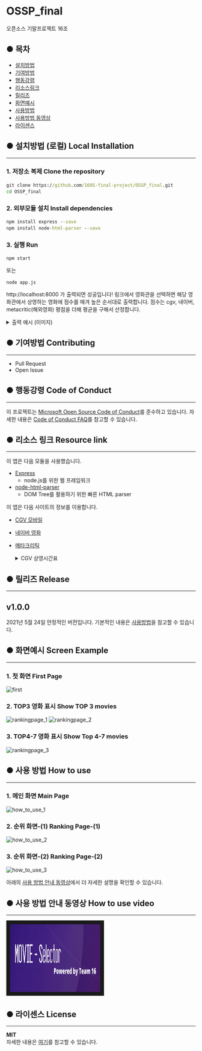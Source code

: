 # OSSP_final

오픈소스 기말프로젝트 16조

## ● 목차

- [설치방법 ](#-설치방법-로컬-local-installation)
- [기여방법 ](#-기여방법-contributing)
- [행동강령 ](#-행동강령-code-of-conduct)
- [리소스링크 ](#-리소스-링크-resource-link)
- [릴리즈 ](#-릴리즈-release)
- [화면예시 ](#-화면예시-screen-example)
- [사용방법 ](#-사용방법-how-to-use)
- [사용방법 동영상](#-사용방법-동영상-how-to-use-video)
- [라이센스 ](#-라이센스-license)  


## ● 설치방법 (로컬) Local Installation
------------

### 1. 저장소 복제 Clone the repository

```cmd
git clone https://github.com/16OS-final-project/OSSP_final.git
cd OSSP_final
```

### 2. 외부모듈 설치 Install dependencies

```cmd
npm install express --save
npm install node-html-parser --save
```

### 3. 실행 Run

```
npm start
```

또는

```
node app.js
```

http://localhost:8000 가 출력되면 성공입니다! 링크에서 영화관을 선택하면 해당 영화관에서 상영하는 영화에 점수를 매겨 높은 순서대로 출력합니다. 점수는 cgv, 네이버, metacritic(해외영화) 평점을 더해 평균을 구해서 산정합니다.<details>

<summary>출력 예시 (이미지)</summary>
<div markdown="1">

![local example](https://user-images.githubusercontent.com/41911523/119309178-eb1ce880-bca8-11eb-831e-62921c308ed2.PNG)

</div>
</details>

## ● 기여방법 Contributing
------------

- Pull Request
- Open Issue

## ● 행동강령 Code of Conduct
------------

이 프로젝트는 [Microsoft Open Source Code of Conduct](https://opensource.microsoft.com/codeofconduct/)를 준수하고 있습니다. 자세한 내용은 [Code of Conduct FAQ](https://opensource.microsoft.com/codeofconduct/faq/)를 참고할 수 있습니다.

## ● 리소스 링크 Resource link
------------

이 앱은 다음 모듈을 사용했습니다.

- [Express](http://expressjs.com/)
  - node.js를 위한 웹 프레임워크
- [node-html-parser](https://www.npmjs.com/package/node-html-parser)
  - DOM Tree를 활용하기 위한 빠른 HTML parser

이 앱은 다음 사이트의 정보를 이용합니다.

- [CGV 모바일](http://m.cgv.co.kr/WebAPP/MovieV4/movieList.aspx?mtype=now&iPage=2&MNowFlag=1)
- [네이버 영화](https://movie.naver.com/movie/running/current.nhn)
- [메타크리틱](https://www.metacritic.com/movie)
  <details> <summary>CGV 상영시간표</summary>
  <div markdown="1">

  - [CGV북수원](http://www.cgv.co.kr/theaters/?areacode=02&theaterCode=0049)
  - [CGV수원](http://www.cgv.co.kr/theaters/?areacode=02&theaterCode=0012)
  - [CGV동수원](http://www.cgv.co.kr/theaters/?areacode=02&theaterCode=0041)
  - [CGV산본](http://www.cgv.co.kr/theaters/?areacode=02&theaterCode=0242)
  - [CGV광교](http://www.cgv.co.kr/theaters/?areacode=02&theaterCode=0257)

</div>
</details>

## ● 릴리즈 Release
------------

## v1.0.0

2021년 5월 24일
안정적인 버전입니다. 기본적인 내용은 [사용방법](#)을 참고할 수 있습니다.
## ● 화면예시 Screen Example
------------

### 1. 첫 화면 First Page
   ![first](https://user-images.githubusercontent.com/80453200/119366992-7bc8e800-bcec-11eb-88b4-9254f4d274a4.png)

### 2. TOP3 영화 표시 Show TOP 3 movies
   
   ![rankingpage_1](https://user-images.githubusercontent.com/80453200/119365667-22ac8480-bceb-11eb-9e3f-af81cb80f959.png)
   ![rankingpage_2 ](https://user-images.githubusercontent.com/80453200/119365932-699a7a00-bceb-11eb-8898-e0233b31c6ce.png)

### 3. TOP4-7 영화 표시 Show Top 4-7 movies
   ![rankingpage_3](https://user-images.githubusercontent.com/80453200/119365975-74eda580-bceb-11eb-90b4-ad5345b56db1.png)

## ● 사용 방법 How to use
------------

### 1. 메인 화면 Main Page
![how_to_use_1](https://user-images.githubusercontent.com/80453200/119370629-753c6f80-bcf0-11eb-8b92-e240674f9693.png)

### 2. 순위 화면-(1) Ranking Page-(1)
![how_to_use_2](https://user-images.githubusercontent.com/80453200/119372682-8be3c600-bcf2-11eb-9409-fe6a843da994.png)

### 3. 순위 화면-(2) Ranking Page-(2)
![how_to_use_3](https://user-images.githubusercontent.com/80453200/119376060-84262080-bcf6-11eb-969f-c60d5c3284af.png)

아래의 [사용 방법 안내 동영상](#)에서 더 자세한 설명을 확인할 수 있습니다. 


## ● 사용 방법 안내 동영상 How to use video
------------

<a href="https://youtu.be/SVaHfW-a8i0
" target="_blank"><img src="https://github.com/16OS-final-project/OSSP_final/blob/main/public/movie-selector.jpg" 
alt="IMAGE ALT TEXT HERE" width="240" height="180" border="10" /></a>

## ● 라이센스 License
------------

**MIT**<br/>
자세한 내용은 [여기](https://github.com/16OS-final-project/OSSP_final/blob/main/LICENSE)를 참고할 수 있습니다.
